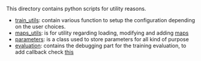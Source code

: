 This directory contains python scripts for utility reasons.

- [train_utils](FlowMas/utils/train_utils.py): contain various function to setup the configuration depending on the user choices.
- [maps_utils](FlowMas/utils/maps_utils.py): is for utility regarding loading, modifying and adding [maps](FlowMas/maps) 
- [parameters](FlowMas/utils/parameters.py): is a class used to store parameters for all kind of purpose
- [evaluation](FlowMas/utils/evaluation.py): contains the debugging part for the training evaluation, to add callback check [this](https://ray.readthedocs.io/en/latest/rllib-training.html#callbacks-and-custom-metrics)